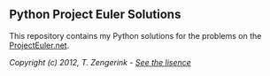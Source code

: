 Python Project Euler Solutions
------------------------------

This repository contains my Python solutions for the problems on the [ProjectEuler.net](http://projecteuler.net).

*Copyright (c) 2012, T. Zengerink - [See the lisence](https://raw.github.com/Mytho/project-euler-python/master/LISENCE)*
